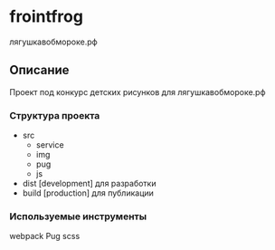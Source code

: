 # frointfrog
лягушкавобмороке.рф

## Описание
Проект под конкурс детских рисунков для лягушкавобмороке.рф

### Структура проекта
* src
  - service
  - img
  - pug
  - js
* dist [development] для разработки
* build [production] для публикации

### Используемые инструменты
webpack
Pug
scss
